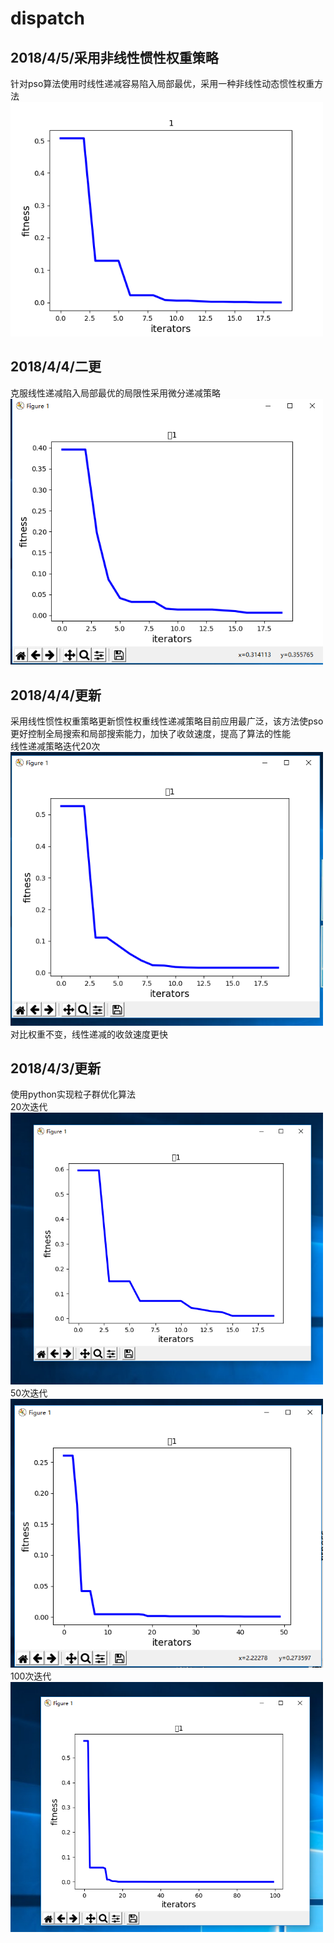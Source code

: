 # dispatch

2018/4/5/采用非线性惯性权重策略
------------

针对pso算法使用时线性递减容易陷入局部最优，采用一种非线性动态惯性权重方法
<img  src="https://github.com/wangqifan/dispatch/blob/master/psoniw.png" width=500>

2018/4/4/二更
-----------

克服线性递减陷入局部最优的局限性采用微分递减策略
<br>
<img src="https://github.com/wangqifan/dispatch/blob/master/des.PNG" width=500>

2018/4/4/更新
------------

采用线性惯性权重策略更新惯性权重线性递减策略目前应用最广泛，该方法使pso更好控制全局搜索和局部搜索能力，加快了收敛速度，提高了算法的性能<br>
线性递减策略迭代20次<br>
<img src="https://github.com/wangqifan/dispatch/blob/master/linear.PNG" width=500>
<br>
对比权重不变，线性递减的收敛速度更快


2018/4/3/更新
-----------
使用python实现粒子群优化算法
<br>
20次迭代
<br>
<img src="https://github.com/wangqifan/dispatch/blob/master/20.PNG" width=500>
<br>
50次迭代
<br>
<img src="https://github.com/wangqifan/dispatch/blob/master/50.PNG" width=500>
<br>
100次迭代
<br>
<img src="https://github.com/wangqifan/dispatch/blob/master/100.PNG" width=500>

<br>

